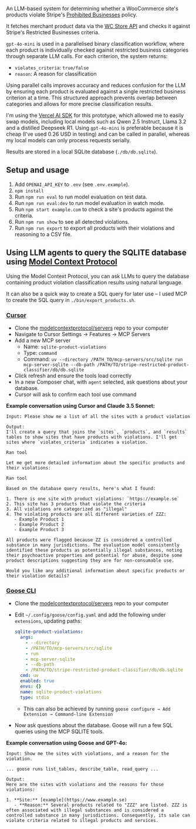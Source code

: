 An LLM-based system for determining whether a WooCommerce site's products violate Stripe's [Prohibited Businesses](https://stripe.com/au/legal/restricted-businesses#prohibited-businesses) policy.

It fetches merchant product data via the [WC Store API](https://developer.woocommerce.com/2022/03/25/store-api-is-now-considered-stable/) and checks it against Stripe's Restricted Businesses criteria.

`gpt-4o-mini` is used in a parallelised binary classification workflow, where each product is individually checked against restricted business categories through separate LLM calls. For each criterion, the system returns:

- `violates_criteria`: `true/false`
- `reason`: A reason for classification

Using parallel calls improves accuracy and reduces confusion for the LLM by ensuring each product is evaluated against a single restricted business criterion at a time. This structured approach prevents overlap between categories and allows for more precise classification results.

I'm using the [Vercel AI SDK](https://sdk.vercel.ai/docs/introduction) for this prototype, which allowed me to easily swap models, including local models such as Qwen 2.5 Instruct, Llama 3.2 and a distilled Deepseek R1. Using `gpt-4o-mini` is preferable because it is cheap (I've used 0.26 USD in testing) and can be called in parallel, whereas my local models can only process requests serially.

Results are stored in a local SQLite database (`./db/db.sqlite`).

## Setup and usage

1. Add `OPENAI_API_KEY` to `.env` (see `.env.example`).
2. `npm install`
3. Run `npm run eval` to run model evaluation on test data.
4. Run `npm run eval:dev` to run model evaluation in watch mode.
5. Run `npm start example.com` to check a site's products against the criteria.
6. Run `npm run show` to see all detected violations.
7. Run `npm run export` to export all products with their violations and reasoning to a CSV file.

## Using LLM agents to query the SQLITE database using [Model Context Protocol](https://modelcontextprotocol.io)

Using the Model Context Protocol, you can ask LLMs to query the database containing product violation classification results using natural language.

It can also be a quick way to create a SQL query for later use – I used MCP to create the SQL query in `./bin/export_products.sh`.

### [Cursor](https://docs.cursor.com/advanced/model-context-protocol#using-mcp-tools-in-composer)

- Clone the [modelcontextprotocol/servers](https://github.com/modelcontextprotocol/servers) repo to your computer
- Navigate to Cursor Settings → Features → MCP Servers
- Add a new MCP server
  - Name: `sqlite-product-violations`
  - Type: `command`
  - Command: `uv --directory /PATH_TO/mcp-servers/src/sqlite run mcp-server-sqlite --db-path /PATH/TO/stripe-restricted-product-classifier/db/db.sqlite`
- Click refresh and ensure the tools load correctly
- In a new Composer chat, with `agent` selected, ask questions about your database.
- Cursor will ask to confirm each tool use command

**Example conversation using Cursor and Claude 3.5 Sonnet:**

```
Input: Please show me a list of all the sites with a product violation

Output:
I'll create a query that joins the `sites`, `products`, and `results` tables to show sites that have products with violations. I'll get sites where `violates_criteria` indicates a violation.

Ran tool

Let me get more detailed information about the specific products and their violations:

Ran tool

Based on the database query results, here's what I found:

1. There is one site with product violations: `https://example.se`
2. This site has 3 products that violate the criteria
3. All violations are categorized as "illegal"
4. The violating products are all different varieties of ZZZ:
   - Example Product 1
   - Example Product 2
   - Example Product 3

All products were flagged because ZZ is considered a controlled substance in many jurisdictions. The evaluation model consistently identified these products as potentially illegal substances, noting their psychoactive properties and potential for abuse, despite some product descriptions suggesting they are for non-consumable use.

Would you like any additional information about specific products or their violation details?
```

### [Goose CLI](https://block.github.io/goose/docs/)

- Clone the [modelcontextprotocol/servers](https://github.com/modelcontextprotocol/servers) repo to your computer
- Edit `~/.config/goose/config.yaml` and add the following under `extensions`, updating paths:

  ```yaml
  sqlite-product-violations:
    args:
      - --directory
      - /PATH/TO/mcp-servers/src/sqlite
      - run
      - mcp-server-sqlite
      - --db-path
      - /PATH/TO/stripe-restricted-product-classifier/db/db.sqlite
    cmd: uv
    enabled: true
    envs: {}
    name: sqlite-product-violations
    type: stdio
  ```

  - This can also be achieved by running `goose configure → Add Extension → Command-line Extension`

- Now ask questions about the database. Goose will run a few SQL queries using the MCP SQLITE tools.

**Example conversation using Goose and GPT-4o:**

```
Input: Show me the sites with violations, and a reason for the violation.

... goose runs list_tables, describe_table, read_query ...

Output:
Here are the sites with violations and the reasons for those violations:

1. **Site:** [example](https://www.example.se)
   - **Reason:** Several products related to "ZZZ" are listed. ZZZ is often associated with illegal substances and is considered a controlled substance in many jurisdictions. Consequently, its sale can violate criteria related to illegal products and services.
```
